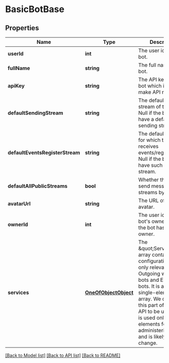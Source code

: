 # BasicBotBase

## Properties
Name | Type | Description | Notes
------------ | ------------- | ------------- | -------------
**userId** | **int** | The user id of the bot. | [optional] 
**fullName** | **string** | The full name of the bot. | [optional] 
**apiKey** | **string** | The API key of the bot which it uses to make API requests. | [optional] 
**defaultSendingStream** | **string** | The default sending stream of the bot. Null if the bot doesn&#39;t have a default sending stream. | [optional] 
**defaultEventsRegisterStream** | **string** | The default stream for which the bot receives events/register data. Null if the bot doesn&#39;t have such a default stream. | [optional] 
**defaultAllPublicStreams** | **bool** | Whether the bot can send messages to all streams by default. | [optional] 
**avatarUrl** | **string** | The URL of the bot&#39;s avatar. | [optional] 
**ownerId** | **int** | The user id of the bot&#39;s owner.  Null if the bot has no owner. | [optional] 
**services** | [**OneOfObjectObject**](OneOfObjectObject.md) | The \&quot;Services\&quot; array contains extra configuration fields only relevant for Outgoing webhook bots and Embedded bots.  It is always a single-element array.  We consider this part of the Zulip API to be unstable; it is used only for UI elements for administering bots and is likely to change. | [optional] 

[[Back to Model list]](../README.md#documentation-for-models) [[Back to API list]](../README.md#documentation-for-api-endpoints) [[Back to README]](../README.md)



